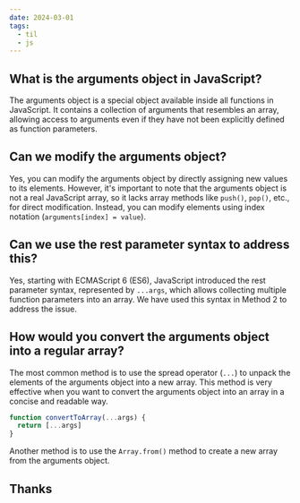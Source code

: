 ```yaml
---
date: 2024-03-01
tags:
  - til
  - js
---
```


## What is the arguments object in JavaScript?

The arguments object is a special object available inside all functions in JavaScript. It contains a collection of arguments that resembles an array, allowing access to arguments even if they have not been explicitly defined as function parameters.

## Can we modify the arguments object?

Yes, you can modify the arguments object by directly assigning new values to its elements. However, it's important to note that the arguments object is not a real JavaScript array, so it lacks array methods like `push()`, `pop()`, etc., for direct modification. Instead, you can modify elements using index notation (`arguments[index] = value`).

## Can we use the rest parameter syntax to address this?

Yes, starting with ECMAScript 6 (ES6), JavaScript introduced the rest parameter syntax, represented by `...args`, which allows collecting multiple function parameters into an array. We have used this syntax in Method 2 to address the issue.

## How would you convert the arguments object into a regular array?

The most common method is to use the spread operator (`...`) to unpack the elements of the arguments object into a new array. This method is very effective when you want to convert the arguments object into an array in a concise and readable way.

```js
function convertToArray(...args) {
  return [...args]
}
```

Another method is to use the `Array.from()` method to create a new array from the arguments object.

## Thanks
